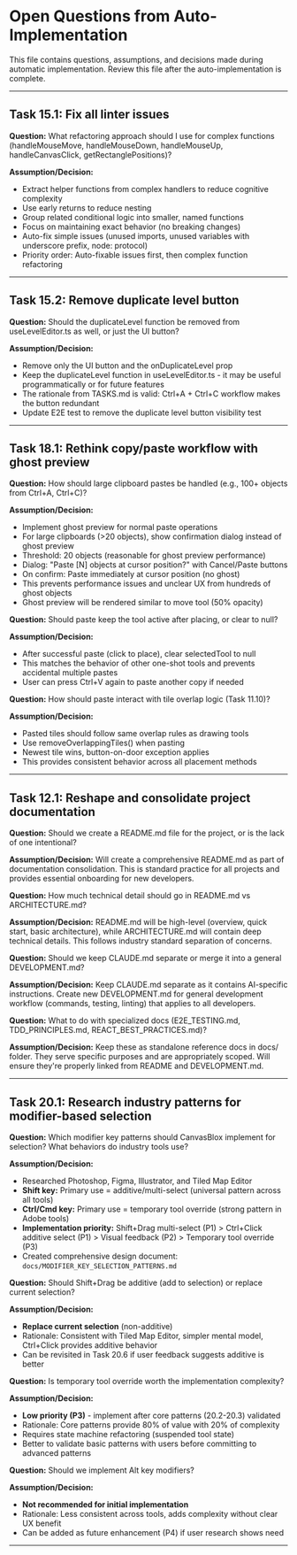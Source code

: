 # Open Questions from Auto-Implementation

This file contains questions, assumptions, and decisions made during automatic implementation.
Review this file after the auto-implementation is complete.

---

## Task 15.1: Fix all linter issues

**Question:** What refactoring approach should I use for complex functions (handleMouseMove, handleMouseDown, handleMouseUp, handleCanvasClick, getRectanglePositions)?

**Assumption/Decision:**
- Extract helper functions from complex handlers to reduce cognitive complexity
- Use early returns to reduce nesting
- Group related conditional logic into smaller, named functions
- Focus on maintaining exact behavior (no breaking changes)
- Auto-fix simple issues (unused imports, unused variables with underscore prefix, node: protocol)
- Priority order: Auto-fixable issues first, then complex function refactoring

---

## Task 15.2: Remove duplicate level button

**Question:** Should the duplicateLevel function be removed from useLevelEditor.ts as well, or just the UI button?

**Assumption/Decision:**
- Remove only the UI button and the onDuplicateLevel prop
- Keep the duplicateLevel function in useLevelEditor.ts - it may be useful programmatically or for future features
- The rationale from TASKS.md is valid: Ctrl+A + Ctrl+C workflow makes the button redundant
- Update E2E test to remove the duplicate level button visibility test

---

## Task 18.1: Rethink copy/paste workflow with ghost preview

**Question:** How should large clipboard pastes be handled (e.g., 100+ objects from Ctrl+A, Ctrl+C)?

**Assumption/Decision:**
- Implement ghost preview for normal paste operations
- For large clipboards (>20 objects), show confirmation dialog instead of ghost preview
- Threshold: 20 objects (reasonable for ghost preview performance)
- Dialog: "Paste [N] objects at cursor position?" with Cancel/Paste buttons
- On confirm: Paste immediately at cursor position (no ghost)
- This prevents performance issues and unclear UX from hundreds of ghost objects
- Ghost preview will be rendered similar to move tool (50% opacity)

**Question:** Should paste keep the tool active after placing, or clear to null?

**Assumption/Decision:**
- After successful paste (click to place), clear selectedTool to null
- This matches the behavior of other one-shot tools and prevents accidental multiple pastes
- User can press Ctrl+V again to paste another copy if needed

**Question:** How should paste interact with tile overlap logic (Task 11.10)?

**Assumption/Decision:**
- Pasted tiles should follow same overlap rules as drawing tools
- Use removeOverlappingTiles() when pasting
- Newest tile wins, button-on-door exception applies
- This provides consistent behavior across all placement methods

---

## Task 12.1: Reshape and consolidate project documentation

**Question:** Should we create a README.md file for the project, or is the lack of one intentional?

**Assumption/Decision:** Will create a comprehensive README.md as part of documentation consolidation. This is standard practice for all projects and provides essential onboarding for new developers.

**Question:** How much technical detail should go in README.md vs ARCHITECTURE.md?

**Assumption/Decision:** README.md will be high-level (overview, quick start, basic architecture), while ARCHITECTURE.md will contain deep technical details. This follows industry standard separation of concerns.

**Question:** Should we keep CLAUDE.md separate or merge it into a general DEVELOPMENT.md?

**Assumption/Decision:** Keep CLAUDE.md separate as it contains AI-specific instructions. Create new DEVELOPMENT.md for general development workflow (commands, testing, linting) that applies to all developers.

**Question:** What to do with specialized docs (E2E_TESTING.md, TDD_PRINCIPLES.md, REACT_BEST_PRACTICES.md)?

**Assumption/Decision:** Keep these as standalone reference docs in docs/ folder. They serve specific purposes and are appropriately scoped. Will ensure they're properly linked from README and DEVELOPMENT.md.

---

## Task 20.1: Research industry patterns for modifier-based selection

**Question:** Which modifier key patterns should CanvasBlox implement for selection? What behaviors do industry tools use?

**Assumption/Decision:**
- Researched Photoshop, Figma, Illustrator, and Tiled Map Editor
- **Shift key:** Primary use = additive/multi-select (universal pattern across all tools)
- **Ctrl/Cmd key:** Primary use = temporary tool override (strong pattern in Adobe tools)
- **Implementation priority:** Shift+Drag multi-select (P1) > Ctrl+Click additive select (P1) > Visual feedback (P2) > Temporary tool override (P3)
- Created comprehensive design document: `docs/MODIFIER_KEY_SELECTION_PATTERNS.md`

**Question:** Should Shift+Drag be additive (add to selection) or replace current selection?

**Assumption/Decision:**
- **Replace current selection** (non-additive)
- Rationale: Consistent with Tiled Map Editor, simpler mental model, Ctrl+Click provides additive behavior
- Can be revisited in Task 20.6 if user feedback suggests additive is better

**Question:** Is temporary tool override worth the implementation complexity?

**Assumption/Decision:**
- **Low priority (P3)** - implement after core patterns (20.2-20.3) validated
- Rationale: Core patterns provide 80% of value with 20% of complexity
- Requires state machine refactoring (suspended tool state)
- Better to validate basic patterns with users before committing to advanced patterns

**Question:** Should we implement Alt key modifiers?

**Assumption/Decision:**
- **Not recommended for initial implementation**
- Rationale: Less consistent across tools, adds complexity without clear UX benefit
- Can be added as future enhancement (P4) if user research shows need

---

